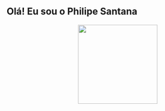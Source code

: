 ## Olá! Eu sou o Philipe Santana

<div align="center">
  <a href="https://github.com/philsantana">
  <img height="180em" src="https://github-readme-stats.vercel.app/api?username=philsantana&count_private=true&show_icons=true&theme=dracula&locale=pt-br">
 </div>

